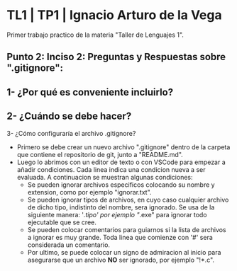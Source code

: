 # TL1 | TP1 | Ignacio Arturo de la Vega
Primer trabajo practico de la materia "Taller de Lenguajes 1".
## Punto 2: Inciso 2: Preguntas y Respuestas sobre ".gitignore":
1- ¿Por qué es conveniente incluirlo?
- 
2- ¿Cuándo se debe hacer?
- 
3- ¿Cómo configuraría el archivo .gitignore?
- Primero se debe crear un nuevo archivo ".gitignore" dentro de la carpeta que contiene el repositorio de git, junto a "README.md".
- Luego lo abrimos con un editor de texto o con VSCode para empezar a añadir condiciones. Cada linea indica una condicion nueva a ser evaluada. A continuacion se muestran algunas condiciones:
    * Se pueden ignorar archivos especificos colocando su nombre y extension, como por ejemplo "ignorar.txt".
    * Se pueden ignorar tipos de archivos, en cuyo caso cualquier archivo de dicho tipo, indistinto del nombre, sera ignorado. Se usa de la siguiente manera: '*.tipo' por ejemplo "*.exe" para ignorar todo ejecutable que se cree.
    * Se pueden colocar comentarios para guiarnos si la lista de archivos a ignorar es muy grande. Toda linea que comienze con '#' sera considerada un comentario.
    * Por ultimo, se puede colocar un signo de admiracion al inicio para asegurarse que un archivo **NO** ser ignorado, por ejemplo "!*.c".